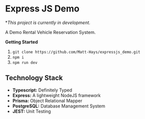 # Express JS Demo

\**This project is currently in development.*

A Demo Rental Vehicle Reservation System.

**Getting Started**

1. `git clone https://github.com/Matt-Hays/expressjs_demo.git`
2. `npm i`
3. `npm run dev`

## Technology Stack

- **Typescript:** Definitely Typed
- **Express:** A lightweight NodeJS framework
- **Prisma:** Object Relational Mapper
- **PostgreSQL:** Database Management System
- **JEST:** Unit Testing
